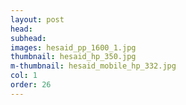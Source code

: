 ```yaml
---
layout: post
head: 
subhead: 
images: hesaid_pp_1600_1.jpg
thumbnail: hesaid_hp_350.jpg
m-thumbnail: hesaid_mobile_hp_332.jpg
col: 1
order: 26
---
```

